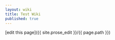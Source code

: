 ```yaml
---
layout: wiki
title: Test Wiki
published: true
---
```


[edit this page]({{ site.prose_edit }}/{{ page.path }})
